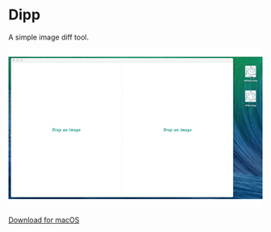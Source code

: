 # Dipp

A simple image diff tool.  

![Screenshot](demo.gif)  

[Download for macOS](https://github.com/osuke/dipp/releases/download/v1.0.0/Dipp-1.0.0.dmg)
